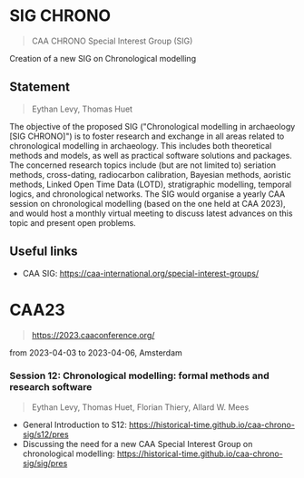 # SIG CHRONO
> CAA CHRONO Special Interest Group (SIG)

Creation of a new SIG on Chronological modelling

## Statement
> Eythan Levy, Thomas Huet

The objective of the proposed SIG ("Chronological modelling in archaeology [SIG CHRONO]") is to foster research and exchange in all areas related to chronological modelling in archaeology. This includes both theoretical methods and models, as well as practical software solutions and packages. The concerned research topics include (but are not limited to) seriation methods, cross-dating, radiocarbon calibration, Bayesian methods, aoristic methods, Linked Open Time Data (LOTD), stratigraphic modelling, temporal logics, and chronological networks. The SIG would organise a yearly CAA session on chronological modelling (based on the one held at CAA 2023), and would host a monthly virtual meeting to discuss latest advances on this topic and present open problems.

## Useful links

* CAA SIG: https://caa-international.org/special-interest-groups/

# CAA23
> https://2023.caaconference.org/

from 2023-04-03 to 2023-04-06, Amsterdam
### Session 12: Chronological modelling: formal methods and research software
> Eythan Levy, Thomas Huet, Florian Thiery, Allard W. Mees

* General Introduction to S12: https://historical-time.github.io/caa-chrono-sig/s12/pres
* Discussing the need for a new CAA Special Interest Group on chronological modelling: https://historical-time.github.io/caa-chrono-sig/sig/pres

